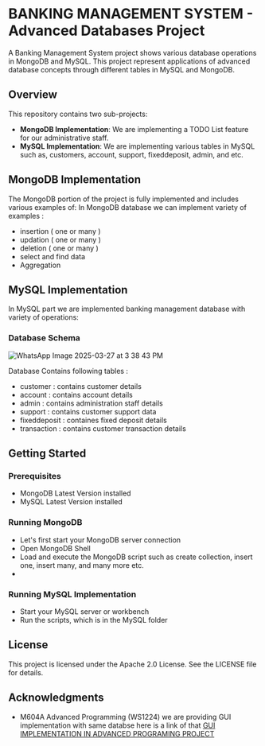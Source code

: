 # BANKING MANAGEMENT SYSTEM - Advanced Databases Project

A Banking Management System project shows various database operations in MongoDB and MySQL. This project represent applications of advanced database concepts through different tables in MySQL and MongoDB.

## Overview

This repository contains two sub-projects:

- **MongoDB Implementation**: We are implementing a TODO List feature for our administrative staff.
- **MySQL Implementation**: We are implementing various tables in MySQL such as, customers, account, support, fixeddeposit, admin, and etc.

## MongoDB Implementation

The MongoDB portion of the project is fully implemented and includes various examples of:
In MongoDB database we can implement variety of examples :

- insertion ( one or many )
- updation ( one or many )
- deletion ( one or many )
- select and find data
- Aggregation

## MySQL Implementation

In MySQL part we are implemented banking management database with variety of operations:

### Database Schema
![WhatsApp Image 2025-03-27 at 3 38 43 PM](https://github.com/user-attachments/assets/aeaa9867-e858-4371-96c9-36396bcdf575)


Database Contains following tables :

- customer : contains customer details
- account : contains account details
- admin : contains administration staff details
- support : contains customer support data
- fixeddeposit : containes fixed deposit details
- transaction : contains customer transaction details

## Getting Started

### Prerequisites

- MongoDB Latest Version installed
- MySQL Latest Version installed

### Running MongoDB

- Let's first start your MongoDB server connection
- Open MongoDB Shell
- Load and execute the MongoDB script such as create collection, insert one, insert many, and many more etc.
- 

### Running MySQL Implementation

- Start your MySQL server or workbench
- Run the scripts, which is in the MySQL folder


## License
This project is licensed under the Apache 2.0 License. See the LICENSE file for details.

## Acknowledgments

- M604A Advanced Programming (WS1224) we are providing GUI implementation with same databse here is a link of that
[GUI IMPLEMENTATION IN ADVANCED PROGRAMING PROJECT](https://github.com/yatikanghan/Banking-Management-Application/tree/master)
